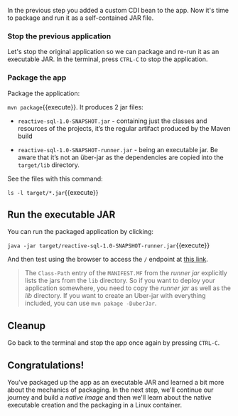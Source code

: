 In the previous step you added a custom CDI bean to the app. Now it's time to package and run it as a self-contained JAR file.

### Stop the previous application

Let's stop the original application so we can package and re-run it as an executable JAR. In the terminal, press `CTRL-C` to stop the application.

### Package the app

Package the application:

`mvn package`{{execute}}. It produces 2 jar files:

* `reactive-sql-1.0-SNAPSHOT.jar` - containing just the classes and resources of the projects, it’s the regular artifact produced by the Maven build

* `reactive-sql-1.0-SNAPSHOT-runner.jar` - being an executable jar. Be aware that it’s not an über-jar as the dependencies are copied into the `target/lib` directory.

See the files with this command:

`ls -l target/*.jar`{{execute}}

## Run the executable JAR

You can run the packaged application by clicking:

`java -jar target/reactive-sql-1.0-SNAPSHOT-runner.jar`{{execute}}

And then test using the browser to access the `/` endpoint at [this link](https://[[HOST_SUBDOMAIN]]-8080-[[KATACODA_HOST]].environments.katacoda.com/).


> The `Class-Path` entry of the `MANIFEST.MF` from the _runner jar_ explicitly lists the jars from the `lib` directory. So if you want to deploy your application somewhere, you need to copy the _runner jar_ as well as the _lib_ directory. If you want to create an Uber-jar with everything included, you can use `mvn pakage -DuberJar`.

## Cleanup

Go back to the terminal and stop the app once again by pressing `CTRL-C`.

## Congratulations!

You've packaged up the app as an executable JAR and learned a bit more about the mechanics of packaging. In the next step, we'll continue our journey and build a _native image_ and then we'll learn about the native executable creation and the packaging in a Linux container.

